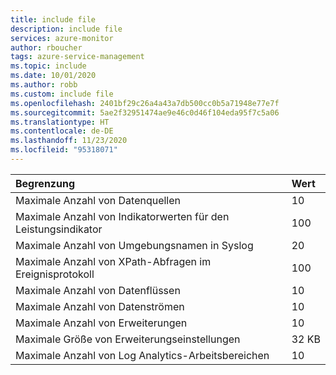 ```yaml
---
title: include file
description: include file
services: azure-monitor
author: rboucher
tags: azure-service-management
ms.topic: include
ms.date: 10/01/2020
ms.author: robb
ms.custom: include file
ms.openlocfilehash: 2401bf29c26a4a43a7db500cc0b5a71948e77e7f
ms.sourcegitcommit: 5ae2f32951474ae9e46c0d46f104eda95f7c5a06
ms.translationtype: HT
ms.contentlocale: de-DE
ms.lasthandoff: 11/23/2020
ms.locfileid: "95318071"
---
```

| Begrenzung | Wert |
|:---|:---|
| Maximale Anzahl von Datenquellen | 10 |
| Maximale Anzahl von Indikatorwerten für den Leistungsindikator | 100 |
| Maximale Anzahl von Umgebungsnamen in Syslog | 20 |
| Maximale Anzahl von XPath-Abfragen im Ereignisprotokoll | 100 |
| Maximale Anzahl von Datenflüssen | 10 |
| Maximale Anzahl von Datenströmen | 10 |
| Maximale Anzahl von Erweiterungen | 10 |
| Maximale Größe von Erweiterungseinstellungen | 32 KB |
| Maximale Anzahl von Log Analytics-Arbeitsbereichen | 10 |
